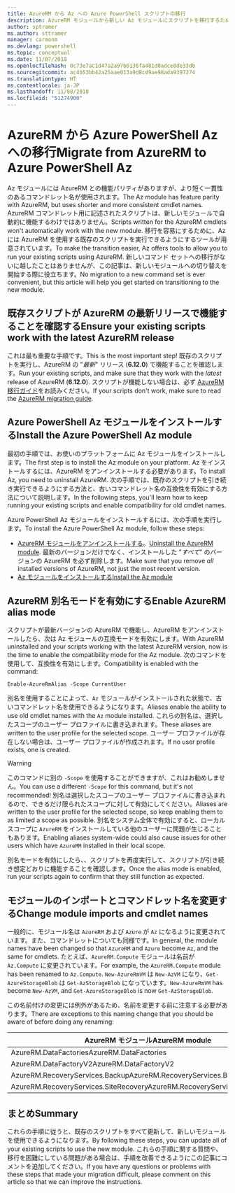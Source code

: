 ```yaml
---
title: AzureRM から Az への Azure PowerShell スクリプトの移行
description: AzureRM モジュールから新しい Az モジュールにスクリプトを移行するための手順とツールについて説明します。
author: sptramer
ms.author: sttramer
manager: carmonm
ms.devlang: powershell
ms.topic: conceptual
ms.date: 11/07/2018
ms.openlocfilehash: 0c73e7ac1d47a2a97b6136fa481d0adce8de33db
ms.sourcegitcommit: ac4b53bb42a25aae013a9d8cd9ae98ada9397274
ms.translationtype: HT
ms.contentlocale: ja-JP
ms.lasthandoff: 11/08/2018
ms.locfileid: "51274900"
---
```

# <a name="migrate-from-azurerm-to-azure-powershell-az"></a><span data-ttu-id="83888-103">AzureRM から Azure PowerShell Az への移行</span><span class="sxs-lookup"><span data-stu-id="83888-103">Migrate from AzureRM to Azure PowerShell Az</span></span>

<span data-ttu-id="83888-104">Az モジュールには AzureRM との機能パリティがありますが、より短く一貫性のあるコマンドレット名が使用されます。</span><span class="sxs-lookup"><span data-stu-id="83888-104">The Az module has feature parity with AzureRM, but uses shorter and more consistent cmdlet names.</span></span>
<span data-ttu-id="83888-105">AzureRM コマンドレット用に記述されたスクリプトは、新しいモジュールで自動的に機能するわけではありません。</span><span class="sxs-lookup"><span data-stu-id="83888-105">Scripts written for the AzureRM cmdlets won't automatically work with the new module.</span></span> <span data-ttu-id="83888-106">移行を容易にするために、Az には AzureRM を使用する既存のスクリプトを実行できるようにするツールが用意されています。</span><span class="sxs-lookup"><span data-stu-id="83888-106">To make the transition easier, Az offers tools to allow you to run your existing scripts using AzureRM.</span></span> <span data-ttu-id="83888-107">新しいコマンド セットへの移行がないに越したことはありませんが、この記事は、新しいモジュールへの切り替えを開始する際に役立ちます。</span><span class="sxs-lookup"><span data-stu-id="83888-107">No migration to a new command set is ever convenient, but this article will help you get started on transitioning to the new module.</span></span>

## <a name="ensure-your-existing-scripts-work-with-the-latest-azurerm-release"></a><span data-ttu-id="83888-108">既存スクリプトが AzureRM の最新リリースで機能することを確認する</span><span class="sxs-lookup"><span data-stu-id="83888-108">Ensure your existing scripts work with the latest AzureRM release</span></span>

<span data-ttu-id="83888-109">これは最も重要な手順です。</span><span class="sxs-lookup"><span data-stu-id="83888-109">This is the most important step!</span></span> <span data-ttu-id="83888-110">既存のスクリプトを実行し、AzureRM の "_最新_" リリース (__6.12.0__) で機能することを確認します。</span><span class="sxs-lookup"><span data-stu-id="83888-110">Run your existing scripts, and make sure that they work with the _latest_ release of AzureRM (__6.12.0__).</span></span> <span data-ttu-id="83888-111">スクリプトが機能しない場合は、必ず [AzureRM 移行ガイド](migration-guide.6.0.0.md)をお読みください。</span><span class="sxs-lookup"><span data-stu-id="83888-111">If your scripts don't work, make sure to read the [AzureRM migration guide](migration-guide.6.0.0.md).</span></span>

## <a name="install-the-azure-powershell-az-module"></a><span data-ttu-id="83888-112">Azure PowerShell Az モジュールをインストールする</span><span class="sxs-lookup"><span data-stu-id="83888-112">Install the Azure PowerShell Az module</span></span>

<span data-ttu-id="83888-113">最初の手順では、お使いのプラットフォームに Az モジュールをインストールします。</span><span class="sxs-lookup"><span data-stu-id="83888-113">The first step is to install the Az module on your platform.</span></span> <span data-ttu-id="83888-114">Az をインストールするには、AzureRM をアンインストールする必要があります。</span><span class="sxs-lookup"><span data-stu-id="83888-114">To install Az, you need to uninstall AzureRM.</span></span>
<span data-ttu-id="83888-115">次の手順では、既存のスクリプトを引き続き実行できるようにする方法と、古いコマンドレット名の互換性を有効にする方法について説明します。</span><span class="sxs-lookup"><span data-stu-id="83888-115">In the following steps, you'll learn how to keep running your existing scripts and enable compatibility for old cmdlet names.</span></span>

<span data-ttu-id="83888-116">Azure PowerShell Az モジュールをインストールするには、次の手順を実行します。</span><span class="sxs-lookup"><span data-stu-id="83888-116">To install the Azure PowerShell Az module, follow these steps:</span></span>

* <span data-ttu-id="83888-117">[AzureRM モジュールをアンインストールする](uninstall-azurerm-ps.md)。</span><span class="sxs-lookup"><span data-stu-id="83888-117">[Uninstall the AzureRM module](uninstall-azurerm-ps.md).</span></span> <span data-ttu-id="83888-118">最新のバージョンだけでなく、インストールした "_すべて_" のバージョンの AzureRM を必ず削除します。</span><span class="sxs-lookup"><span data-stu-id="83888-118">Make sure that you remove _all_ installed versions of AzureRM, not just the most recent version.</span></span>
* [<span data-ttu-id="83888-119">Az モジュールをインストールする</span><span class="sxs-lookup"><span data-stu-id="83888-119">Install the Az module</span></span>](install-az-ps.md)

## <a name="a-namealiasesenable-azurerm-alias-mode"></a><span data-ttu-id="83888-120"><a name="aliases"/>AzureRM 別名モードを有効にする</span><span class="sxs-lookup"><span data-stu-id="83888-120"><a name="aliases"/>Enable AzureRM alias mode</span></span>

<span data-ttu-id="83888-121">スクリプトが最新バージョンの AzureRM で機能し、AzureRM をアンインストールしたら、次は Az モジュールの互換モードを有効にします。</span><span class="sxs-lookup"><span data-stu-id="83888-121">With AzureRM uninstalled and your scripts working with the latest AzureRM version, now is the time to enable the compatibility mode for the Az module.</span></span> <span data-ttu-id="83888-122">次のコマンドを使用して、互換性を有効にします。</span><span class="sxs-lookup"><span data-stu-id="83888-122">Compatibility is enabled with the command:</span></span>

```powershell-interactive
Enable-AzureRmAlias -Scope CurrentUser
```

<span data-ttu-id="83888-123">別名を使用することによって、`Az` モジュールがインストールされた状態で、古いコマンドレット名を使用できるようになります。</span><span class="sxs-lookup"><span data-stu-id="83888-123">Aliases enable the ability to use old cmdlet names with the `Az` module installed.</span></span> <span data-ttu-id="83888-124">これらの別名は、選択したスコープのユーザー プロファイルに書き込まれます。</span><span class="sxs-lookup"><span data-stu-id="83888-124">These aliases are written to the user profile for the selected scope.</span></span> <span data-ttu-id="83888-125">ユーザー プロファイルが存在しない場合は、ユーザー プロファイルが作成されます。</span><span class="sxs-lookup"><span data-stu-id="83888-125">If no user profile exists, one is created.</span></span>

> [!WARNING]
>
> <span data-ttu-id="83888-126">このコマンドに別の `-Scope` を使用することができますが、これはお勧めしません。</span><span class="sxs-lookup"><span data-stu-id="83888-126">You can use a different `-Scope` for this command, but it's not recommended!</span></span> <span data-ttu-id="83888-127">別名は選択したスコープのユーザー プロファイルに書き込まれるので、できるだけ限られたスコープに対して有効にしてください。</span><span class="sxs-lookup"><span data-stu-id="83888-127">Aliases are written to the user profile for the selected scope, so keep enabling them to as limited a scope as possible.</span></span> <span data-ttu-id="83888-128">別名をシステム全体で有効にすると、ローカル スコープに `AzureRM` をインストールしている他のユーザーに問題が生じることもあります。</span><span class="sxs-lookup"><span data-stu-id="83888-128">Enabling aliases system-wide could also cause issues for other users which have `AzureRM` installed in their local scope.</span></span>

<span data-ttu-id="83888-129">別名モードを有効にしたら、、スクリプトを再度実行して、スクリプトが引き続き想定どおりに機能することを確認します。</span><span class="sxs-lookup"><span data-stu-id="83888-129">Once the alias mode is enabled, run your scripts again to confirm that they still function as expected.</span></span> 

## <a name="change-module-imports-and-cmdlet-names"></a><span data-ttu-id="83888-130">モジュールのインポートとコマンドレット名を変更する</span><span class="sxs-lookup"><span data-stu-id="83888-130">Change module imports and cmdlet names</span></span>

<span data-ttu-id="83888-131">一般的に、モジュール名は `AzureRM` および `Azure` が `Az` になるように変更されています。また、コマンドレットについても同様です。</span><span class="sxs-lookup"><span data-stu-id="83888-131">In general, the module names have been changed so that `AzureRM` and `Azure` become `Az`, and the same for cmdlets.</span></span>
<span data-ttu-id="83888-132">たとえば、`AzureRM.Compute` モジュールは名前が `Az.Compute` に変更されています。</span><span class="sxs-lookup"><span data-stu-id="83888-132">For example, the `AzureRM.Compute` module has been renamed to `Az.Compute`.</span></span> <span data-ttu-id="83888-133">`New-AzureRmVM` は `New-AzVM` になり、`Get-AzureStorageBlob` は `Get-AzStorageBlob` になっています。</span><span class="sxs-lookup"><span data-stu-id="83888-133">`New-AzureRmVM` has become `New-AzVM`, and `Get-AzureStorageBlob` is now `Get-AzStorageBlob`.</span></span>

<span data-ttu-id="83888-134">この名前付けの変更には例外があるため、名前を変更する前に注意する必要があります。</span><span class="sxs-lookup"><span data-stu-id="83888-134">There are exceptions to this naming change that you should be aware of before doing any renaming:</span></span>

| <span data-ttu-id="83888-135">AzureRM モジュール</span><span class="sxs-lookup"><span data-stu-id="83888-135">AzureRM module</span></span> | <span data-ttu-id="83888-136">Az モジュール</span><span class="sxs-lookup"><span data-stu-id="83888-136">Az module</span></span> |
|----------------|-----------|
| <span data-ttu-id="83888-137">AzureRM.DataFactories</span><span class="sxs-lookup"><span data-stu-id="83888-137">AzureRM.DataFactories</span></span> | <span data-ttu-id="83888-138">Az.DataFactory</span><span class="sxs-lookup"><span data-stu-id="83888-138">Az.DataFactory</span></span> |
| <span data-ttu-id="83888-139">AzureRM.DataFactoryV2</span><span class="sxs-lookup"><span data-stu-id="83888-139">AzureRM.DataFactoryV2</span></span> | <span data-ttu-id="83888-140">Az.DataFactory</span><span class="sxs-lookup"><span data-stu-id="83888-140">Az.DataFactory</span></span> |
| <span data-ttu-id="83888-141">AzureRM.RecoveryServices.Backup</span><span class="sxs-lookup"><span data-stu-id="83888-141">AzureRM.RecoveryServices.Backup</span></span> | <span data-ttu-id="83888-142">Az.RecoveryServices</span><span class="sxs-lookup"><span data-stu-id="83888-142">Az.RecoveryServices</span></span> |
| <span data-ttu-id="83888-143">AzureRM.RecoveryServices.SiteRecovery</span><span class="sxs-lookup"><span data-stu-id="83888-143">AzureRM.RecoveryServices.SiteRecovery</span></span> | <span data-ttu-id="83888-144">Az.RecoveryServices</span><span class="sxs-lookup"><span data-stu-id="83888-144">Az.RecoveryServices</span></span> |

## <a name="summary"></a><span data-ttu-id="83888-145">まとめ</span><span class="sxs-lookup"><span data-stu-id="83888-145">Summary</span></span>

<span data-ttu-id="83888-146">これらの手順に従うと、既存のスクリプトをすべて更新して、新しいモジュールを使用できるようになります。</span><span class="sxs-lookup"><span data-stu-id="83888-146">By following these steps, you can update all of your existing scripts to use the new module.</span></span> <span data-ttu-id="83888-147">これらの手順に関する質問や、移行を困難にしている問題がある場合は、手順を改善できるようにこの記事にコメントを追加してください。</span><span class="sxs-lookup"><span data-stu-id="83888-147">If you have any questions or problems with these steps that made your migration difficult, please comment on this article so that we can improve the instructions.</span></span>